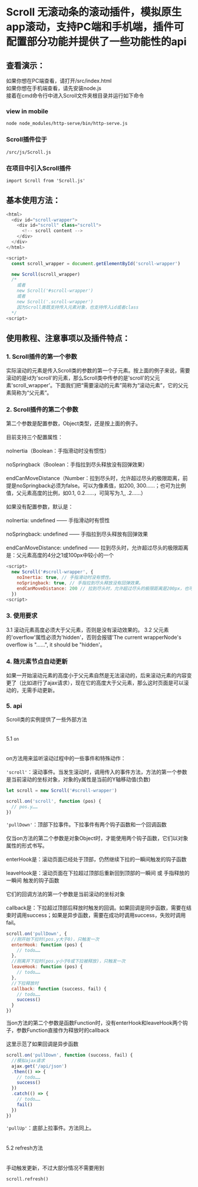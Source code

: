 # Scroll 无滚动条的滚动插件，模拟原生app滚动，支持PC端和手机端，插件可配置部分功能并提供了一些功能性的api
## 查看演示：
如果你想在PC端查看，请打开/src/index.html<br/>
如果你想在手机端查看，请先安装node.js<br/>
接着在cmd命令行中进入Scroll文件夹根目录并运行如下命令<br/>
### view in mobile
```
node node_modules/http-serve/bin/http-serve.js
```
### Scroll插件位于
```
/src/js/Scroll.js
```
### 在项目中引入Scroll插件
```
import Scroll from 'Scroll.js'
```
## 基本使用方法：
```javascript
<html>
  <div id="scroll-wrapper">
    <div id="scroll" class="scroll">
      <!-- scroll content -->
    </div>
  </div>
</html>

<script>
  const scroll_wrapper = document.getElementById('scroll-wrapper')

  new Scroll(scroll_wrapper)
  /*
    或者
    new Scroll('#scroll-wrapper')
    或者
    new Scroll('.scroll-wrapper')
    因为Scroll类既支持传入元素对象，也支持传入id或者class
  */
<script>
```
## 使用教程、注意事项以及插件特点：
### 1. Scroll插件的第一个参数
实际滚动的元素是传入Scroll类的参数的第一个子元素。按上面的例子来说，需要滚动的是id为'scroll'的元素，那么Scroll类中传参的是'scroll'的父元素'scroll_wrapper'。下面我们把“需要滚动的元素”简称为“滚动元素”，它的父元素简称为“父元素”。
### 2. Scroll插件的第二个参数
第二个参数是配置参数，Object类型，还是按上面的例子。<br/><br/>
目前支持三个配置属性：<br/><br/>
noInertia（Boolean：手指滑动时没有惯性）<br/><br/>
noSpringback（Boolean：手指拉到尽头释放没有回弹效果）<br/><br/>
endCanMoveDistance（Number：拉到尽头时，允许超过尽头的极限距离，前提是noSpringback必须为false。可以为像素值，如200, 300……；也可为比例值，父元素高度的比例，如0.1, 0.2……，可简写为.1,, .2……）<br/><br/>
如果没有配置参数，默认是：<br/><br/>
noInertia: undefined —— 手指滑动时有惯性<br/><br/>
noSpringback: undefined —— 手指拉到尽头释放有回弹效果<br/><br/>
endCanMoveDistance: undefined —— 拉到尽头时，允许超过尽头的极限距离是：父元素高度的4分之1或100px中较小的一个
```javascript
<script>
  new Scroll('#scroll-wrapper', {
    noInertia: true, // 手指滑动时没有惯性。
    noSpringback: true, // 手指拉到尽头释放没有回弹效果。
    endCanMoveDistance: 200 // 拉到尽头时，允许超过尽头的极限距离是200px，也可以为0.3或.3等，这时极限距离是父元素高度的30%。
  })
<script>
```
### 3. 使用要求
3.1 滚动元素高度必须大于父元素，否则是没有滚动效果的。
3.2 父元素的'overflow'属性必须为'hidden'，否则会报错'The current wrapperNode's overflow is "……", it should be "hidden'。
### 4. 随元素节点自动更新
如果一开始滚动元素的高度小于父元素自然是无法滚动的，后来滚动元素的内容变更了（比如进行了ajax请求），现在它的高度大于父元素，那么这时页面是可以滚动的，无需手动更新。
### 5. api
Scroll类的实例提供了一些外部方法<br/><br/><br/>
5.1 `on`<br/><br/><br/>
on方法用来监听滚动过程中的一些事件和特殊动作：<br/><br/>
`'scroll'`：滚动事件。当发生滚动时，调用传入的事件方法，方法的第一个参数是当前滚动的坐标对象，对象的y属性是当前的Y轴移动值(负数)
```javascript
let scroll = new Scroll('#scroll-wrapper')

scroll.on('scroll', function (pos) {
  // pos.y……
})
```
`'pullDown'`：顶部下拉事件。下拉事件有两个钩子函数和一个回调函数<br/><br/>
仅当on方法的第二个参数是对象Object时，才能使用两个钩子函数，它们以对象属性的形式书写。<br/><br/>
enterHook是：滚动页面已经处于顶部，仍然继续下拉的一瞬间触发的钩子函数<br/><br/>
leaveHook是：滚动页面在下拉超过顶部后重新回到顶部的一瞬间 或 手指释放的一瞬间 触发的钩子函数<br/><br/>
它们的回调方法的第一个参数是当前滚动的坐标对象<br/><br/>
callback是：下拉超过顶部后释放时触发的回调。如果回调是同步函数，需要在结束时调用success；如果是异步函数，需要在成功时调用success，失败时调用fail。
```javascript
scroll.on('pullDown', {
  //刚开始下拉时(pos.y大于0)，只触发一次
  enterHook: function (pos) {
    // todo……
  },
  //刚离开下拉时(pos.y小于0或下拉被释放)，只触发一次
  leaveHook: function (pos) {
    // todo……
  },
  //下拉释放时
  callback: function (success, fail) {
    // todo……
    success()
  }
})
```
当on方法的第二个参数是函数Function时，没有enterHook和leaveHook两个钩子，参数Function直接作为释放时的callback<br/><br/>
这里示范了如果回调是异步函数
```javascript
scroll.on('pullDown', function (success, fail) {
  //模拟ajax请求
  ajax.get('/api/json')
  .then(() => {
    // todo……
    success()
  })
  .catch(() => {
    // todo……
    fail()
  })
})
```
`'pullUp'`：底部上拉事件。方法同上。<br/><br/><br/>
5.2 refresh方法<br/><br/><br/>
手动触发更新，不过大部分情况不需要用到
```
scroll.refresh()
```
